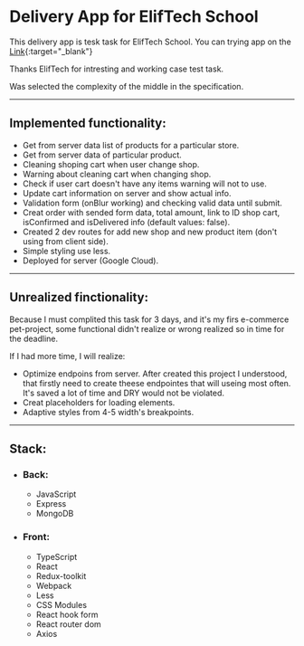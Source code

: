 # Delivery App for ElifTech School

This delivery app is tesk task for ElifTech School. You can trying app on the [Link](http://34.116.131.190:3000/){:target="\_blank"}

Thanks ElifTech for intresting and working case test task.

Was selected the complexity of the middle in the specification.

---

## Implemented functionality:

-   Get from server data list of products for a particular store.
-   Get from server data of particular product.
-   Cleaning shoping cart when user change shop.
-   Warning about cleaning cart when changing shop.
-   Check if user cart doesn't have any items warning will not to use.
-   Update cart information on server and show actual info.
-   Validation form (onBlur working) and checking valid data until submit.
-   Creat order with sended form data, total amount, link to ID shop cart, isConfirmed and isDelivered info (default values: false).
-   Created 2 dev routes for add new shop and new product item (don't using from client side).
-   Simple styling use less.
-   Deployed for server (Google Cloud).

---

## Unrealized finctionality:

Because I must complited this task for 3 days, and it's my firs e-commerce pet-project, some functional didn't realize or wrong realized so in time for the deadline.

If I had more time, I will realize:

-   Optimize endpoins from server. After created this project I understood, that firstly need to create theese endpointes that will useing most often. It's saved a lot of time and DRY would not be violated.
-   Creat placeholders for loading elements.
-   Adaptive styles from 4-5 width's breakpoints.

---

## Stack:

-   ### Back:
    -   JavaScript
    -   Express
    -   MongoDB
-   ### Front:
    -   TypeScript
    -   React
    -   Redux-toolkit
    -   Webpack
    -   Less
    -   CSS Modules
    -   React hook form
    -   React router dom
    -   Axios
